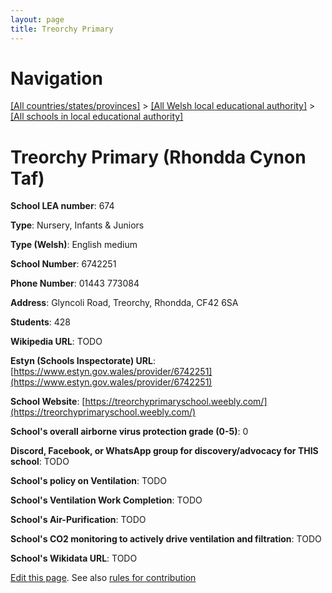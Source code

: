```yaml
---
layout: page
title: Treorchy Primary
---
```

# Navigation

[[All countries/states/provinces]](../../..) > [[All Welsh local educational authority]](../..) > [[All schools in local educational authority]](..)

# Treorchy Primary (Rhondda Cynon Taf)

**School LEA number**: 674

**Type**: Nursery, Infants & Juniors

**Type (Welsh)**: English medium

**School Number**: 6742251

**Phone Number**: 01443 773084

**Address**: Glyncoli Road, Treorchy, Rhondda, CF42 6SA

**Students**: 428

**Wikipedia URL**: TODO

**Estyn (Schools Inspectorate) URL**: [https://www.estyn.gov.wales/provider/6742251](https://www.estyn.gov.wales/provider/6742251)

**School Website**: [https://treorchyprimaryschool.weebly.com/](https://treorchyprimaryschool.weebly.com/)

**School's overall airborne virus protection grade (0-5)**: 0

**Discord, Facebook, or WhatsApp group for discovery/advocacy for THIS school**: TODO

**School's policy on Ventilation**: TODO

**School's Ventilation Work Completion**: TODO

**School's Air-Purification**: TODO

**School's CO2 monitoring to actively drive ventilation and filtration**: TODO

**School's Wikidata URL**: TODO




[Edit this page](https://github.com/VentilationProject/Wales/edit/prif/./Rhondda_Cynon_Taf/Treorchy_Primary.md). See also [rules for contribution](../../../contribution-rules/)